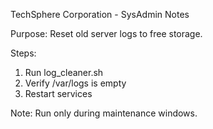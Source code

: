 TechSphere Corporation - SysAdmin Notes

Purpose: Reset old server logs to free storage.

Steps:
1. Run log_cleaner.sh
2. Verify /var/logs is empty
3. Restart services

Note: Run only during maintenance windows.
